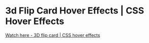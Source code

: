 # 3d Flip Card Hover Effects | CSS Hover Effects

<a href="https://viktoriya-druzhkova.github.io/3d_Flip_Card_Hover_Effects_CSS_Hover_Effects/">Watch here - 3D flip card | CSS hover effects</a>
